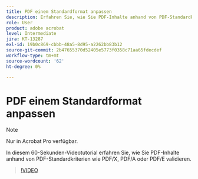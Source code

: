 ```yaml
---
title: PDF einem Standardformat anpassen
description: Erfahren Sie, wie Sie PDF-Inhalte anhand von PDF-Standardkriterien wie PDF/X, PDF/A oder PDF/E validieren.
role: User
product: adobe acrobat
level: Intermediate
jira: KT-13287
exl-id: 19b0c869-cbbb-48a5-8d95-a2262bb83b12
source-git-commit: 2b47655370d52405e5773f0358c71aa65fdecdef
workflow-type: tm+mt
source-wordcount: '62'
ht-degree: 0%

---
```


# PDF einem Standardformat anpassen

>[!NOTE]
>
>Nur in Acrobat Pro verfügbar.

In diesem 60-Sekunden-Videotutorial erfahren Sie, wie Sie PDF-Inhalte anhand von PDF-Standardkriterien wie PDF/X, PDF/A oder PDF/E validieren.

>[!VIDEO](https://video.tv.adobe.com/v/3409906?quality=12&learn=on&hidetitle=true)
